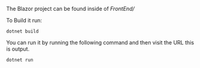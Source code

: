 The Blazor project can be found inside of *FrontEnd/*

To Build it run:

```
dotnet build
```

You can run it by running the following command and then visit the URL this is output. 

```
dotnet run
```